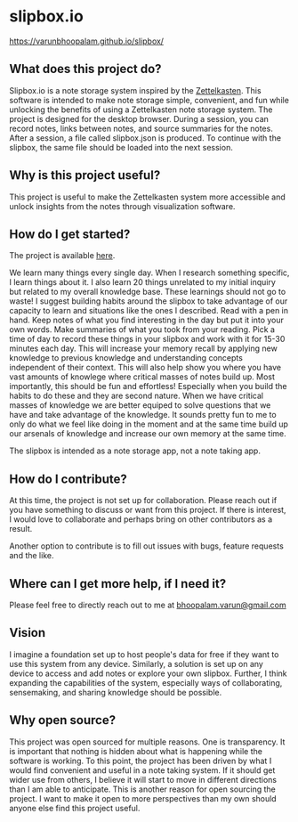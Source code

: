 # slipbox.io
https://varunbhoopalam.github.io/slipbox/

## What does this project do?
Slipbox.io is a note storage system inspired by the [Zettelkasten](https://en.wikipedia.org/wiki/Zettelkasten). This software is intended to make note storage simple, convenient, and fun while unlocking the benefits of using a Zettelkasten note storage system. The project is designed for the desktop browser. During a session, you can record notes, links between notes, and source summaries for the notes. After a session, a file called slipbox.json is produced. To continue with the slipbox, the same file should be loaded into the next session.

## Why is this project useful?
This project is useful to make the Zettelkasten system more accessible and unlock insights from the notes through visualization software. 

## How do I get started?
The project is available [here](https://varunbhoopalam.github.io/slipbox/).

We learn many things every single day. When I research something specific, I learn things about it. I also learn 20 things unrelated to my initial inquiry but related to my overall knowledge base. These learnings should not go to waste! I suggest building habits around the slipbox to take advantage of our capacity to learn and situations like the ones I described. Read with a pen in hand. Keep notes of what you find interesting in the day but put it into your own words. Make summaries of what you took from your reading. Pick a time of day to record these things in your slipbox and work with it for 15-30 minutes each day. This will increase your memory recall by applying new knowledge to previous knowledge and understanding concepts independent of their context. This will also help show you where you have vast amounts of knowlege where critical masses of notes build up. Most importantly, this should be fun and effortless! Especially when you build the habits to do these and they are second nature. When we have critical masses of knowledge we are better equiped to solve questions that we have and take advantage of the knowledge. It sounds pretty fun to me to only do what we feel like doing in the moment and at the same time build up our arsenals of knowledge and increase our own memory at the same time.

The slipbox is intended as a note storage app, not a note taking app. 

## How do I contribute?
At this time, the project is not set up for collaboration. Please reach out if you have something to discuss or want from this project. If there is interest, I would love to collaborate and perhaps bring on other contributors as a result. 

Another option to contribute is to fill out issues with bugs, feature requests and the like.

## Where can I get more help, if I need it?
Please feel free to directly reach out to me at bhoopalam.varun@gmail.com

## Vision

I imagine a foundation set up to host people's data for free if they want to use this system from any device. Similarly, a solution is set up on any device to access and add notes or explore your own slipbox. Further, I think expanding the capabilities of the system, especially ways of collaborating, sensemaking, and sharing knowledge should be possible.

## Why open source?

This project was open sourced for multiple reasons. One is transparency. It is important that nothing is hidden about what is happening while the software is working. To this point, the project has been driven by what I would find convenient and useful in a note taking system. If it should get wider use from others, I believe it will start to move in different directions than I am able to anticipate. This is another reason for open sourcing the project. I want to make it open to more perspectives than my own should anyone else find this project useful.
